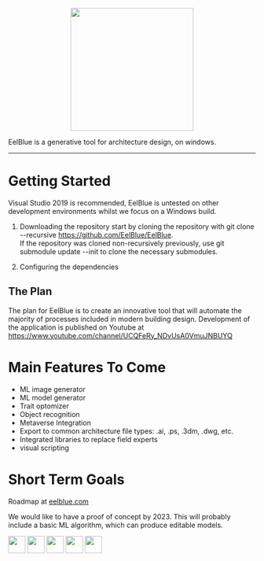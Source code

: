 <p align="center">
  <img width="250" src="https://user-images.githubusercontent.com/85384584/129927770-c435b297-b794-4f83-9c1b-3c667d378583.png">
</p>  

 
EelBlue is a generative tool for architecture design, on windows.  

---
# Getting Started  
Visual Studio 2019 is recommended, EelBlue is untested on other development environments whilst we focus on a Windows build.
1. Downloading the repository
start by cloning the repository with git clone --recursive https://github.com/EelBlue/EelBlue.  
If the repository was cloned non-recursively previously, use git submodule update --init to clone the necessary submodules.

2. Configuring the dependencies

## The Plan  
The plan for EelBlue is to create an innovative tool that will automate the majority of processes included in modern building design. Development of the application is published on Youtube at https://www.youtube.com/channel/UCQFeRy_NDvUsA0VmuJNBUYQ

# Main Features To Come  
* ML image generator
* ML model generator
* Trait optomizer
* Object recognition
* Metaverse Integration
* Export to common architecture file types: .ai, .ps, .3dm, .dwg, etc.
* Integrated libraries to replace field experts
* visual scripting

# Short Term Goals  
Roadmap at [eelblue.com](eelblue.com)  

We would like to have a proof of concept by 2023. This will probably include a basic ML algorithm, which can produce editable models.

<a href="https://www.twitch.tv/eelblue"><img src="https://user-images.githubusercontent.com/85384584/130402085-1cfe4834-7be6-4309-8c60-8578fb648925.png" height="35"/></a>
<a href="https://discord.gg/7ptePN8QAe"><img src="https://user-images.githubusercontent.com/85384584/130401686-9298ca76-0d3d-4525-9f53-05bab17d96f4.png" height="35"/></a>
<a href="https://www.youtube.com/channel/UCQFeRy_NDvUsA0VmuJNBUYQ"><img src="https://user-images.githubusercontent.com/85384584/130402140-a5fea54d-4be6-434f-bb5b-40b8bda4c1e8.png" height="35"/></a>
<a href="https://www.instagram.com/eelblueai/"><img src="https://user-images.githubusercontent.com/85384584/130402057-9376bb20-5e19-4840-ae65-d491ffd37f39.png" height="35"/></a>
<a href="https://twitter.com/EelBlueAI"><img src="https://user-images.githubusercontent.com/85384584/130402116-1a229e41-2a75-4893-b842-aab16f44aa74.png" height="35"/></a>





